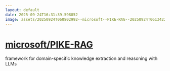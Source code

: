 ```yaml
---
layout: default
date: 2025-09-24T16:31:39.598052
image: assets/20250924T060802992--microsoft--PIKE-RAG--20250924T061342241--cropped.png
---
```


# [microsoft/PIKE-RAG](https://github.com/microsoft/PIKE-RAG)

framework for domain-specific knowledge extraction and reasoning with LLMs
